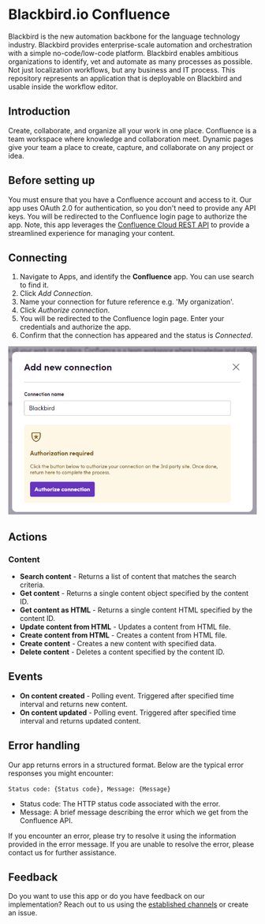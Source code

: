 # Blackbird.io Confluence

Blackbird is the new automation backbone for the language technology industry. Blackbird provides enterprise-scale automation and orchestration with a simple no-code/low-code platform. Blackbird enables ambitious organizations to identify, vet and automate as many processes as possible. Not just localization workflows, but any business and IT process. This repository represents an application that is deployable on Blackbird and usable inside the workflow editor.

## Introduction

<!-- begin docs -->

Create, collaborate, and organize all your work in one place. Confluence is a team workspace where knowledge and collaboration meet. Dynamic pages give your team a place to create, capture, and collaborate on any project or idea.

## Before setting up

You must ensure that you have a Confluence account and access to it. Our app uses OAuth 2.0 for authentication, so you don't need to provide any API keys. You will be redirected to the Confluence login page to authorize the app. Note, this app leverages the [Confluence Cloud REST API](https://developer.atlassian.com/cloud/confluence/rest/v1/intro/#about) to provide a streamlined experience for managing your content.

## Connecting

1. Navigate to Apps, and identify the **Confluence** app. You can use search to find it.
2. Click _Add Connection_.
3. Name your connection for future reference e.g. 'My organization'.
4. Click _Authorize connection_.
5. You will be redirected to the Confluence login page. Enter your credentials and authorize the app.
6. Confirm that the connection has appeared and the status is _Connected_.

![Connection](image/README/connection.png)

## Actions

### Content

- **Search content** - Returns a list of content that matches the search criteria.
- **Get content** - Returns a single content object specified by the content ID.
- **Get content as HTML** - Returns a single content HTML specified by the content ID.
- **Update content from HTML** - Updates a content from HTML file.
- **Create content from HTML** - Creates a content from HTML file.
- **Create content** - Creates a new content with specified data.
- **Delete content** - Deletes a content specified by the content ID.

## Events

- **On content created** - Polling event. Triggered after specified time interval and returns new content.
- **On content updated** - Polling event. Triggered after specified time interval and returns updated content.

## Error handling

Our app returns errors in a structured format. Below are the typical error responses you might encounter:

`Status code: {Status code}, Message: {Message}`

- Status code: The HTTP status code associated with the error.
- Message: A brief message describing the error which we get from the Confluence API.

If you encounter an error, please try to resolve it using the information provided in the error message. If you are unable to resolve the error, please contact us for further assistance.

## Feedback

Do you want to use this app or do you have feedback on our implementation? Reach out to us using the [established channels](https://www.blackbird.io/) or create an issue.

<!-- end docs -->

